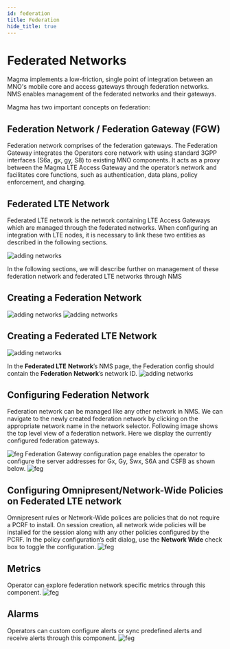 ```yaml
---
id: federation
title: Federation
hide_title: true
---
```


# Federated Networks

Magma implements a low-friction, single point of integration between an MNO's mobile core and access gateways through federation networks. NMS enables management of the federated networks and their gateways.

Magma has two important concepts on federation:

## Federation Network / Federation Gateway (FGW)

Federation network comprises of the federation gateways. The Federation Gateway integrates the Operators core network with using standard 3GPP interfaces (S6a, gx, gy, S8) to existing MNO components. It acts as a proxy between the Magma LTE Access Gateway and the operator’s network and facilitates core functions, such as authentication, data plans, policy enforcement, and charging.

## **Federated LTE Network**

Federated LTE network is the network containing LTE Access Gateways which are managed through the federated networks. When configuring an integration with LTE nodes, it is necessary to link these two entities as described in the following sections.

![adding networks](../assets/nms/userguide/federation/feg.png)

In the following sections, we will describe further on management of these federation network and federated LTE networks through NMS

## Creating a Federation Network

![adding networks](../assets/nms/userguide/federation/adding_feg_network1.png)
![adding networks](../assets/nms/userguide/federation/adding_feg_network2.png)

## Creating a Federated LTE Network

![adding networks](../assets/nms/userguide/federation/adding_feg_lte_network1.png)

In the **Federated LTE** **Network**’s NMS page, the Federation config should contain the **Federation** **Network**’s network ID.
![adding networks](../assets/nms/userguide/federation/feg_association.png)

## Configuring Federation Network

Federation network can be managed like any other network in NMS. We can navigate to the newly created federation network by clicking on the appropriate network name in the network selector. Following image shows the top level view of a federation network. Here we display the currently configured federation gateways.

![feg](../assets/nms/userguide/federation/feg_overview1.png)
Federation Gateway configuration page enables the operator to configure the server addresses for Gx, Gy, Swx, S6A and CSFB as shown below.
![feg](../assets/nms/userguide/federation/feg_configure1.png)

## Configuring Omnipresent/Network-Wide Policies on Federated LTE network

Omnipresent rules or Network-Wide polices are policies that do not require a PCRF to install. On session creation, all network wide policies will be installed for the session along with any other policies configured by the PCRF.
In the policy configuration’s edit dialog, use the **Network Wide** check box to toggle the configuration.
![feg](../assets/nms/userguide/federation/omnipresent1.png)

## Metrics

Operator can explore federation network specific metrics through this component.
![feg](../assets/nms/userguide/federation/feg_metrics1.png)

## Alarms

Operators can custom configure alerts or sync predefined alerts and receive alerts through this component.
![feg](../assets/nms/userguide/federation/feg_alarms1.png)
